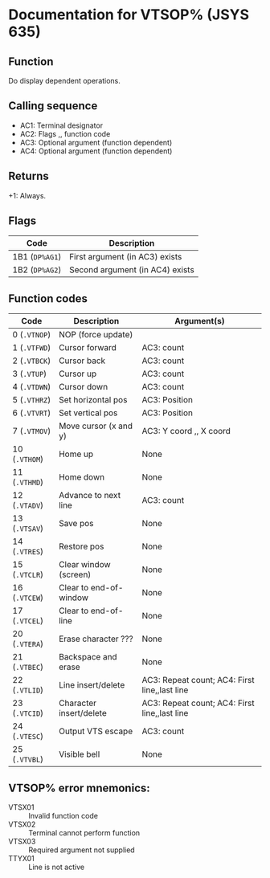 # Documentation for VTSOP% (JSYS 635)

## Function
Do display dependent operations.

## Calling sequence
- AC1: Terminal designator
- AC2: Flags ,, function code
- AC3: Optional argument (function dependent)
- AC4: Optional argument (function dependent)

## Returns
+1: Always.

## Flags
| Code | Description |
| --- | --- |
| 1B1 (`DP%AG1`) | First argument (in AC3) exists |
| 1B2 (`DP%AG2`) | Second argument (in AC4) exists |

## Function codes

| Code | Description | Argument(s) |
| --- | --- | --- |
| 0 (`.VTNOP`) | NOP (force update) |
| 1 (`.VTFWD`) | Cursor forward | AC3: count |
| 2 (`.VTBCK`) | Cursor back | AC3: count |
| 3 (`.VTUP`) | Cursor up |  AC3: count |
| 4 (`.VTDWN`) | Cursor down |  AC3: count |
| 5 (`.VTHRZ`) | Set horizontal pos | AC3: Position |
| 6 (`.VTVRT`) | Set vertical pos | AC3: Position |
| 7 (`.VTMOV`) | Move cursor (x and y) | AC3: Y coord ,, X coord |
| 10 (`.VTHOM`) | Home up | None |
| 11 (`.VTHMD`) | Home down | None |
| 12 (`.VTADV`) | Advance to next line | AC3: count |
| 13 (`.VTSAV`) | Save pos | None |
| 14 (`.VTRES`) | Restore pos | None |
| 15 (`.VTCLR`) | Clear window (screen) | None |
| 16 (`.VTCEW`) | Clear to end-of-window |  None |
| 17 (`.VTCEL`) | Clear to end-of-line | None |
| 20 (`.VTERA`) | Erase character ??? | None |
| 21 (`.VTBEC`) | Backspace and erase | None |
| 22 (`.VTLID`) | Line insert/delete | AC3: Repeat count;  AC4: First line,,last line |
| 23 (`.VTCID`) | Character insert/delete | AC3: Repeat count;  AC4: First line,,last line |
| 24 (`.VTESC`) | Output VTS escape | AC3: count |
| 25 (`.VTVBL`) | Visible bell | None |

## VTSOP% error mnemonics:

<dl>
<dt>VTSX01</dt><dd>Invalid function code</dd>
<dt>VTSX02</dt><dd>Terminal cannot perform function</dd>
<dt>VTSX03</dt><dd>Required argument not supplied</dd>
<dt>TTYX01</dt><dd>Line is not active</dd>
</dl>
